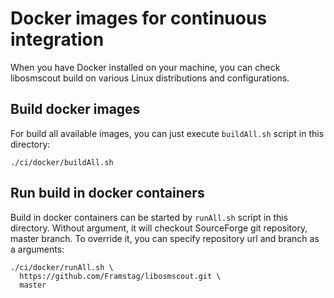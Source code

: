 # Docker images for continuous integration

When you have Docker installed on your machine, 
you can check libosmscout build on various Linux 
distributions and configurations.

## Build docker images

For build all available images, you can just execute 
`buildAll.sh` script in this directory:

```
./ci/docker/buildAll.sh
```

## Run build in docker containers

Build in docker containers can be started by `runAll.sh`
script in this directory. Without argument, it will
checkout SourceForge git repository, master branch.
To override it, you can specify repository url and branch
as a arguments:

```
./ci/docker/runAll.sh \
  https://github.com/Framstag/libosmscout.git \
  master
```
